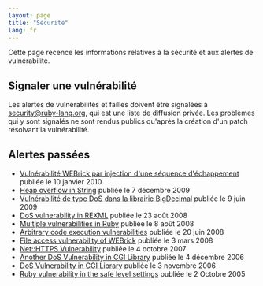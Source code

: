 ```yaml
---
layout: page
title: "Sécurité"
lang: fr
---
```


Cette page recence les informations relatives à la sécurité et aux
alertes de vulnérabilité.

## Signaler une vulnérabilité

Les alertes de vulnérabilités et failles doivent être signalées à
security@ruby-lang.org, qui est une liste de diffusion privée. Les
problèmes qui y sont signalés ne sont rendus publics qu\'après la
création d\'un patch résolvant la vulnérabilité.

## Alertes passées

* [Vulnérabilité WEBrick par injection d\'une séquence
  d\'échappement][1] publiée le 10 janvier 2010
* [Heap overflow in String][2] publiée le 7 décembre 2009
* [Vulnérabilité de type DoS dans la librairie
  BigDecimal](/fr/news/2009/06/10/vulnrabilit-de-type-dos-dans-la-librairie-bigdecimal/)
  publiée le 9 juin 2009
* [DoS vulnerability in
  REXML](/en/news/2008/08/23/dos-vulnerability-in-rexml/) publiée le 23
  août 2008
* [Multiple vulnerabilities in
  Ruby](/en/news/2008/08/08/multiple-vulnerabilities-in-ruby/) publiée
  le 8 août 2008
* [Arbitrary code execution
  vulnerabilities](/en/news/2008/06/20/arbitrary-code-execution-vulnerabilities/)
  publiée le 20 juin 2008
* [File access vulnerability of
  WEBrick](/en/news/2008/03/03/webrick-file-access-vulnerability/)
  publiée le 3 mars 2008
* [Net::HTTPS
  Vulnerability](/en/news/2007/10/04/net-https-vulnerability/) publiée
  le 4 octobre 2007
* [Another DoS Vulnerability in CGI
  Library](/en/news/2006/12/04/another-dos-vulnerability-in-cgi-library/)
  publiée le 4 décembre 2006
* [DoS Vulnerability in CGI Library](/en/news/2006/11/03/CVE-2006-5467/)
  publiée le 3 novembre 2006
* [Ruby vulnerability in the safe level
  settings](/en/news/2005/10/03/ruby-vulnerability-in-the-safe-level-settings/)
  publiée le 2 Octobre 2005



[1]: /fr/news/2010/01/10/vulnrabilit-webrick-par-injection-dune-squenescape-sequence-injection-vulnerability/
[2]: /en/news/2009/12/07/heap-overflow-in-string/
